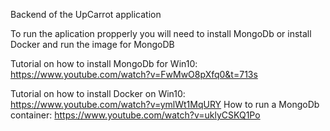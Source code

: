 Backend of the UpCarrot application


To run the aplication propperly you will need to install MongoDb or install Docker and run the image for MongoDB

Tutorial on how to install MongoDb for Win10:  https://www.youtube.com/watch?v=FwMwO8pXfq0&t=713s

Tutorial on how to install Docker on Win10: https://www.youtube.com/watch?v=ymlWt1MqURY
How to run a MongoDb container: https://www.youtube.com/watch?v=uklyCSKQ1Po

